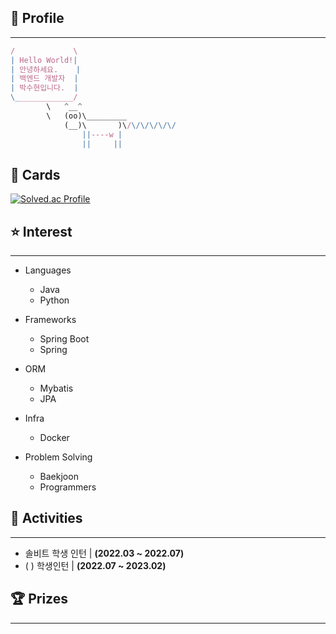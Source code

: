 ## 👤 Profile

---

```jsx
/             \
| Hello World!|
| 안녕하세요.    |
| 백엔드 개발자  |
| 박수현입니다.  |
\_____________/
        \   ^__^
        \   (oo)\_________
            (__)\       )\/\/\/\/\/\/
                ||----w |
                ||     ||
```

## 📙 Cards
[![Solved.ac Profile](http://mazassumnida.wtf/api/generate_badge?boj=qkrtngus116)](https://solved.ac/qkrtngus116)
  
## ⭐ Interest
---
- Languages
    - Java
    - Python

- Frameworks
    - Spring Boot
    - Spring
- ORM
    - Mybatis
    - JPA
- Infra
    - Docker
- Problem Solving
    - Baekjoon
    - Programmers

## 📔 Activities
---
- 솔비트 학생 인턴 | **(2022.03 ~ 2022.07)**
- ( ) 학생인턴 |  **(2022.07 ~ 2023.02)**

## 🏆 Prizes
---

